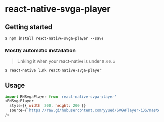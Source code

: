# react-native-svga-player

## Getting started

`$ npm install react-native-svga-player --save`

### Mostly automatic installation

> Linking it when your react-native is under `0.60.x`

`$ react-native link react-native-svga-player`

## Usage

```javascript
import RNSvgaPlayer from 'react-native-svga-player'
<RNSvgaPlayer
  style={{ width: 200, height: 200 }}
  source={`https://raw.githubusercontent.com/yyued/SVGAPlayer-iOS/master/SVGAPlayer/Samples/Goddess.svga`}
/>
```
